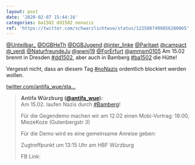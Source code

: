 ```yaml
---
layout: post
date: '2020-02-07 15:44:16'
categories: ba1502 dd1502 nonazis
ref: 'https://twitter.com/schwarzlichtwue/status/1225807498856280065'
---
```

[@Unteilbar_](https://twitter.com/Unteilbar_) [@DGBHeTh](https://twitter.com/DGBHeTh) [@DGBJugend](https://twitter.com/DGBJugend) [@inter_linke](https://twitter.com/inter_linke) [@Paritaet](https://twitter.com/Paritaet) [@campact](https://twitter.com/campact) [@_verdi](https://twitter.com/_verdi) [@NaturfreundeJu](https://twitter.com/NaturfreundeJu) [@wwnj19](https://twitter.com/wwnj19) [@ForErfurt](https://twitter.com/ForErfurt) [@ammsm0105](https://twitter.com/ammsm0105) Am 15.02 brennt in Dresden [#dd1502](/t/dd1502), aber auch in Bamberg [#ba1502](/t/ba1502) die Hütte!



Vergesst nicht, dass an diesem Tag [#noNazis](/t/nonazis) ordentlich blockiert werden wollen.



[twitter.com/antifa_wue/sta…](https://twitter.com/antifa_wue/status/1225740934681370624?s=19)
> <b>Antifa Würzburg ([@antifa_wue](https://twitter.com/antifa_wue)):</b>  
>Am 15.02. laufen Nazis durch [#Bamberg](/t/bamberg)!  
>  
>Für die Gegendemo machen wir am 12.02 einen Mobi-Vortrag: 19:00, MiezeKoze (Gutenbergstr 3)  
>  
>  
>  
>Für die Demo wird es eine gemeinsame Anreise geben:  
>  
>Zugtreffpunkt um 13:15 Uhr am HBF Würzburg  
>  
>  
>  
>FB Link:    

